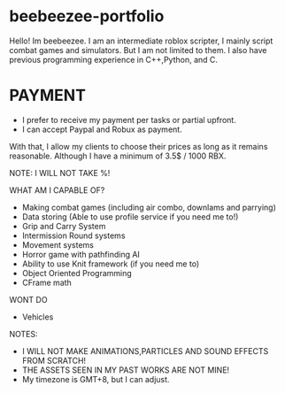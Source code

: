 # beebeezee-portfolio

Hello! Im beebeezee. I am an intermediate roblox scripter, I mainly script combat games and simulators. But I am not limited to them. I also have previous programming experience in C++,Python, and C.

# PAYMENT
- I prefer to receive my payment per tasks or partial upfront.
- I can accept Paypal and Robux as payment.

With that, I allow my clients to choose their prices as long as it remains reasonable. 
Although I have a minimum of 3.5$ / 1000 RBX.

NOTE: I WILL NOT TAKE %!

WHAT AM I CAPABLE OF?
- Making combat games (including air combo, downlams and parrying)
- Data storing (Able to use profile service if you need me to!)
- Grip and Carry System
- Intermission Round systems
- Movement systems
- Horror game with pathfinding AI
- Ability to use Knit framework (if you need me to)
- Object Oriented Programming
- CFrame math

WONT DO
- Vehicles

NOTES:
- I WILL NOT MAKE ANIMATIONS,PARTICLES AND SOUND EFFECTS FROM SCRATCH!
- THE ASSETS SEEN IN MY PAST WORKS ARE NOT MINE!
- My timezone is GMT+8, but I can adjust.
